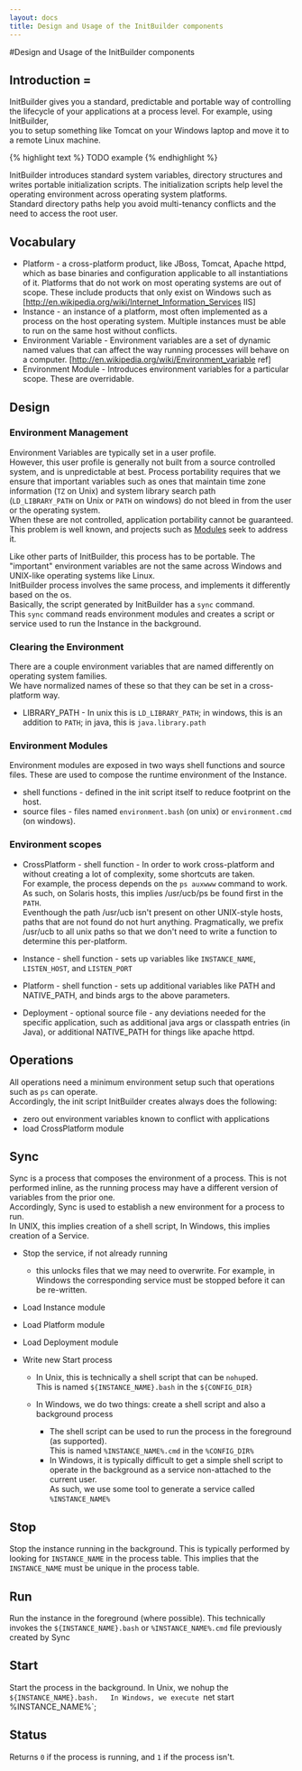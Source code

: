```yaml
---
layout: docs
title: Design and Usage of the InitBuilder components
---
```

#Design and Usage of the InitBuilder components

## Introduction =

InitBuilder gives  you a standard, predictable and portable way of controlling
the lifecycle of your applications at a process level.  For example, using InitBuilder,  
you to setup something like Tomcat on your Windows laptop and move it to a remote Linux machine.

{% highlight text %}
TODO example
{% endhighlight %}

InitBuilder introduces standard system variables, directory structures and
 writes portable initialization scripts.  The initialization scripts help level 
the operating environment across operating system platforms.  
Standard directory paths help you avoid multi-tenancy conflicts and the need to access the root user.   

## Vocabulary
  * Platform - a cross-platform product, like JBoss, Tomcat, Apache httpd, which as base binaries and configuration applicable to all instantiations of it.  Platforms that do not work on most operating systems are out of scope.  These include products that only exist on Windows such as [http://en.wikipedia.org/wiki/Internet_Information_Services IIS]
  * Instance - an instance of a platform, most often implemented as a process on the host operating system.  Multiple instances must be able to run on the same host without conflicts.
  * Environment Variable -  Environment variables are a set of dynamic named values that can affect the way running processes will behave on a computer. [http://en.wikipedia.org/wiki/Environment_variable ref]
  * Environment Module - Introduces environment variables for a particular scope.  These are overridable.

## Design

### Environment Management 

Environment Variables are typically set in a user profile.  
However, this user profile is generally not built from a source controlled system, and
 is unpredictable at best. Process portability requires that we ensure that important variables such as
 ones that maintain time zone information (`TZ` on Unix) and system library search path  
(`LD_LIBRARY_PATH` on Unix or `PATH` on windows) do not bleed in from the user or the operating system.  
When these are not controlled, application portability cannot be guaranteed.  
This problem is well known, and projects such as [Modules](http://modules.sourceforge.net/) seek to address it.

Like other parts of InitBuilder, this process has to be portable.   The "important" environment variables
 are not the same across Windows and UNIX-like operating systems like Linux.  
InitBuilder process involves the same process, and implements it differently based on the os.  
Basically, the script generated by InitBuilder has a `sync` command.  
This `sync` command reads environment modules and creates a script or service used to run the Instance in the background.

### Clearing the Environment

There are a couple environment variables that are named differently on operating system families.  
We have normalized names of these so that they can be set in a cross-platform way.

  * LIBRARY_PATH - In unix this is `LD_LIBRARY_PATH`; in windows, this is an addition to `PATH`; in java, this is `java.library.path`

### Environment Modules 

Environment modules are exposed in two ways shell functions and source files.  These are used 
to compose the runtime environment of the Instance.

  * shell functions - defined in the init script itself to reduce footprint on the host.
  * source files  - files named `environment.bash` (on unix) or `environment.cmd` (on windows).

### Environment scopes

  * CrossPlatform - shell function -  In order to work cross-platform and 
	without creating a lot of complexity, some shortcuts are taken.  
	For example, the process depends on the `ps auxwww` command to work.  
	As such, on Solaris hosts, this implies /usr/ucb/ps be found first in the `PATH`.  
	Eventhough the path /usr/ucb isn't present on other UNIX-style hosts, 
	paths that are not found do not hurt anything.  Pragmatically, we prefix /usr/ucb to all
	 unix paths so that we don't need to write a function to determine this per-platform. 
	
  * Instance - shell function - sets up variables like `INSTANCE_NAME`, `LISTEN_HOST`, and `LISTEN_PORT`

  * Platform - shell function - sets up additional variables like PATH and NATIVE_PATH, and 
	binds args to the above parameters.
	
  * Deployment - optional source file - any deviations needed for the specific application, 
	such as additional java args or classpath entries (in Java), or additional NATIVE_PATH for things like apache httpd. 
	
## Operations 

All operations need a minimum environment setup such that operations such as `ps` can operate.  
Accordingly, the init script InitBuilder creates always does the following:

  * zero out environment variables known to conflict with applications
  * load CrossPlatform module

## Sync 

Sync is a process that composes the environment of a process.  This is not performed inline, 
as the running process may have a different version of variables from the prior one.  
Accordingly, Sync is used to establish a new environment for a process to run.  
In UNIX, this implies creation of a shell script, In Windows, this implies creation of a Service.

  * Stop the service, if not already running
    * this unlocks files that we may need to overwrite.  For example, 
		in Windows the corresponding service must be stopped before it can be re-written.
		
  * Load Instance module

  * Load Platform module

  * Load Deployment module

  * Write new Start process

     * In Unix, this is technically a shell script that can be `nohup`ed.  
		This is named `${INSTANCE_NAME}.bash` in the `${CONFIG_DIR}`

     * In Windows, we do two things: create a shell script and also a background process
       	* The shell script can be used to run the process in the foreground (as supported).  
			This is named `%INSTANCE_NAME%.cmd` in the `%CONFIG_DIR%`
       	* In Windows, it is typically difficult to get a simple shell script to operate
 			in the background as a service non-attached to the current user.  
			As such, we use some tool to generate a service called `%INSTANCE_NAME%`
			
## Stop

Stop the instance running in the background.  This is typically performed by
 looking for `INSTANCE_NAME` in the process table.  This implies that the `INSTANCE_NAME` 
must be unique in the process table.

## Run

Run the instance in the foreground (where possible).  This technically invokes the
  `${INSTANCE_NAME}.bash` or `%INSTANCE_NAME%.cmd` file previously created by Sync

## Start 

Start the process in the background.  In Unix, we nohup the  `${INSTANCE_NAME}.bash.  
In Windows, we execute `net start %INSTANCE_NAME%`;

## Status 

Returns `0` if the process is running, and `1` if the process isn't.

